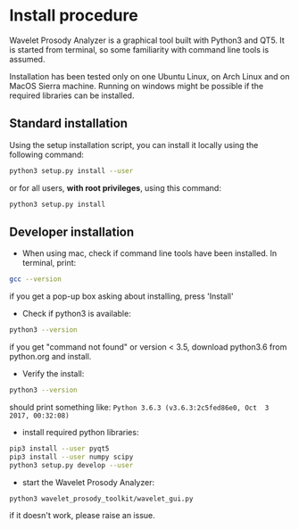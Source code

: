 # Install procedure

Wavelet Prosody Analyzer is a graphical tool built with Python3 and QT5.
It is started from terminal, so some familiarity with command line tools is assumed.

Installation has been tested only on one Ubuntu Linux, on Arch Linux and on MacOS Sierra machine.
Running on windows might be possible if the required libraries can be installed.

## Standard installation

Using the setup installation script, you can install it locally using the following command:
```sh
python3 setup.py install --user
```

or for all users, **with root privileges**, using this command:
```sh
python3 setup.py install
```

## Developer installation

- When using mac, check if command line tools have been installed. In terminal, print:
```sh
gcc --version
```
if you get a pop-up box asking about installing, press 'Install'

- Check if python3 is available:
```sh
python3 --version
```
if you get "command not found" or version < 3.5, download python3.6 from python.org and install.

- Verify the install:
```sh
python3 --version
```
should print something like: `Python 3.6.3 (v3.6.3:2c5fed86e0, Oct  3 2017, 00:32:08)`

- install required python libraries:
```sh
pip3 install --user pyqt5
pip3 install --user numpy scipy
python3 setup.py develop --user
```

- start the Wavelet Prosody Analyzer:
```sh
python3 wavelet_prosody_toolkit/wavelet_gui.py
```


if it doesn't work, please raise an issue.
